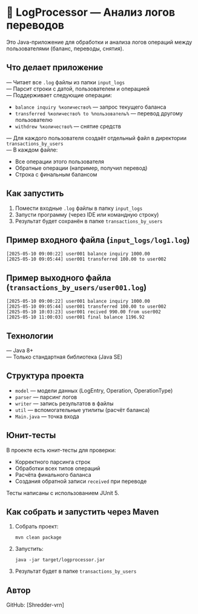 # 🧾 LogProcessor — Анализ логов переводов

Это Java-приложение для обработки и анализа логов операций между пользователями (баланс, переводы, снятия).

## Что делает приложение

— Читает все `.log` файлы из папки `input_logs`  
— Парсит строки с датой, пользователем и операцией  
— Поддерживает следующие операции:
   - `balance inquiry %количество%` — запрос текущего баланса  
   - `transferred %количество% to %пользователь%` — перевод другому пользователю  
   - `withdrew %количество%` — снятие средств

— Для каждого пользователя создаёт отдельный файл в директории `transactions_by_users`  
— В каждом файле:
   - Все операции этого пользователя  
   - Обратные операции (например, получил перевод)  
   - Строка с финальным балансом  

## Как запустить

1. Помести входные `.log` файлы в папку `input_logs`  
2. Запусти программу (через IDE или командную строку)  
3. Результат будет сохранён в папке `transactions_by_users`  

## Пример входного файла (`input_logs/log1.log`)

```
[2025-05-10 09:00:22] user001 balance inquiry 1000.00
[2025-05-10 09:05:44] user001 transferred 100.00 to user002
```

## Пример выходного файла (`transactions_by_users/user001.log`)

```
[2025-05-10 09:00:22] user001 balance inquiry 1000.00
[2025-05-10 09:05:44] user001 transferred 100.00 to user002
[2025-05-10 10:03:23] user001 recived 990.00 from user002
[2025-05-10 11:00:03] user001 final balance 1196.92
```

## Технологии

— Java 8+  
— Только стандартная библиотека (Java SE)

## Структура проекта

- `model` — модели данных (LogEntry, Operation, OperationType)  
- `parser` — парсинг логов  
- `writer` — запись результатов в файлы  
- `util` — вспомогательные утилиты (расчёт баланса)  
- `Main.java` — точка входа

## Юнит-тесты

В проекте есть юнит-тесты для проверки:
- Корректного парсинга строк  
- Обработки всех типов операций  
- Расчёта финального баланса  
- Создания обратной записи `received` при переводе  

Тесты написаны с использованием JUnit 5.

## Как собрать и запустить через Maven

1. Собрать проект:
   ```
   mvn clean package
   ```

2. Запустить:
   ```
   java -jar target/logprocessor.jar
   ```

3. Результат будет в папке `transactions_by_users`


## Автор

GitHub: [Shredder-vrn]
